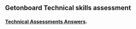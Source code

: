 ## Getonboard Technical skills assessment

### [Technical Assessments Answers](https://github.com/gitachyut/getonboard/blob/master/assessment.md "Answers").
